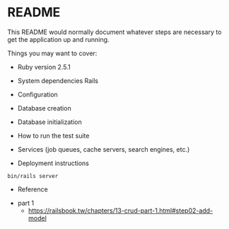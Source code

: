 # README

This README would normally document whatever steps are necessary to get the
application up and running.

Things you may want to cover:

* Ruby version
2.5.1

* System dependencies
Rails

* Configuration

* Database creation

* Database initialization

* How to run the test suite

* Services (job queues, cache servers, search engines, etc.)

* Deployment instructions
```
bin/rails server
```

* Reference
- part 1
    - https://railsbook.tw/chapters/13-crud-part-1.html#step02-add-model
